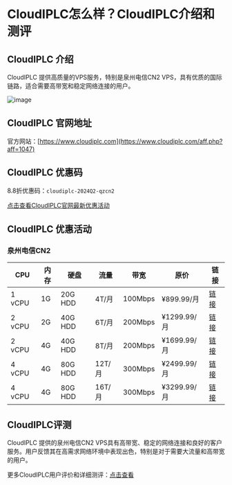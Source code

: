 # CloudIPLC怎么样？CloudIPLC介绍和测评

## CloudIPLC 介绍
CloudIPLC 提供高质量的VPS服务，特别是泉州电信CN2 VPS，具有优质的国际链路，适合需要高带宽和稳定网络连接的用户。

![image](https://github.com/zqing115/CloudIPLC/assets/169742390/b432e139-b619-4f3e-a0d3-fa6dc74db6a2)

## CloudIPLC 官网地址
官方网站：[https://www.cloudiplc.com](https://www.cloudiplc.com/aff.php?aff=1047)

## CloudIPLC 优惠码
8.8折优惠码：`cloudiplc-2024Q2-qzcn2`  

[点击查看CloudIPLC官网最新优惠活动](https://www.cloudiplc.com/aff.php?aff=1047)

## CloudIPLC 优惠活动

### 泉州电信CN2

| CPU    | 内存 | 硬盘    | 流量    | 带宽      | 原价         | 链接                                                                                               |
|--------|------|---------|---------|-----------|--------------|----------------------------------------------------------------------------------------------------|
| 1 vCPU | 1G   | 20G HDD | 4T/月   | 100Mbps   | ¥899.99/月   | [链接](https://www.cloudiplc.com/aff.php?aff=1047&gid=3)                                           |
| 2 vCPU | 2G   | 40G HDD | 6T/月   | 200Mbps   | ¥1299.99/月  | [链接](https://www.cloudiplc.com/aff.php?aff=1047&gid=3)                                           |
| 2 vCPU | 4G   | 40G HDD | 8T/月   | 200Mbps   | ¥1699.99/月  | [链接](https://www.cloudiplc.com/aff.php?aff=1047&gid=3)                                           |
| 4 vCPU | 4G   | 80G HDD | 12T/月  | 300Mbps   | ¥2499.99/月  | [链接](https://www.cloudiplc.com/aff.php?aff=1047&gid=3)                                           |
| 4 vCPU | 4G   | 80G HDD | 16T/月  | 300Mbps   | ¥3299.99/月  | [链接](https://www.cloudiplc.com/aff.php?aff=1047&gid=3)                                           |

## CloudIPLC评测
CloudIPLC 提供的泉州电信CN2 VPS具有高带宽、稳定的网络连接和良好的客户服务。用户反馈其在高需求网络环境中表现出色，特别是对于需要大流量和高带宽的用户。

更多CloudIPLC用户评价和详细测评：[点击查看](https://www.cloudiplc.com/aff.php?aff=1047)
